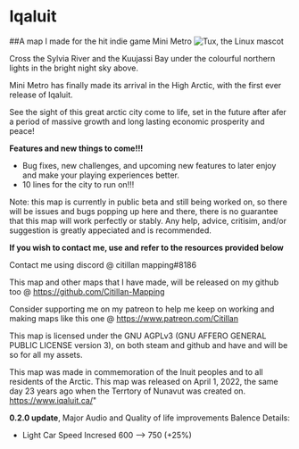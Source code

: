 # Iqaluit
##A map I made for the hit indie game Mini Metro
![Tux, the Linux mascot](/assets/images/tux.png)


Cross the Sylvia River and the Kuujassi Bay under the colourful northern lights in the bright night sky above.

Mini Metro has finally made its arrival in the High Arctic, with the first ever release of Iqaluit.

See the sight of this great arctic city come to life, set in the future after afer a period of massive growth and long lasting economic prosperity and peace!



**Features and new things to come!!!**

* Bug fixes, new challenges, and upcoming new features to later enjoy and make your playing experiences better.
* 10 lines for the city to run on!!!

Note: this map is currently in public beta and still being worked on, so there will be issues and bugs popping up here and there, there is no guarantee that this map will work perfectly or stably. Any help, advice, critisim, and/or suggestion is greatly appeciated and is recommended.



**If you wish to contact me, use and refer to the resources provided below**

Contact me using discord @
citillan mapping#8186

This map and other maps that I have made, will be released on my github too @
https://github.com/Citillan-Mapping

Consider supporting me on my patreon to help me keep on working and making maps like this one @ https://www.patreon.com/Citillan

This map is licensed under the GNU AGPLv3 (GNU AFFERO GENERAL PUBLIC LICENSE version 3), on both steam and github and have and will be so for all my assets.

This map was made in commemoration of the Inuit peoples and to all residents of the Arctic.
This map was released on April 1, 2022, the same day 23 years ago when the Terrtory of Nunavut was created on.
https://www.iqaluit.ca/"

**0.2.0 update**, Major Audio and Quality of life improvements
Balence Details:

- Light Car Speed Incresed 600 --> 750 (+25%)
